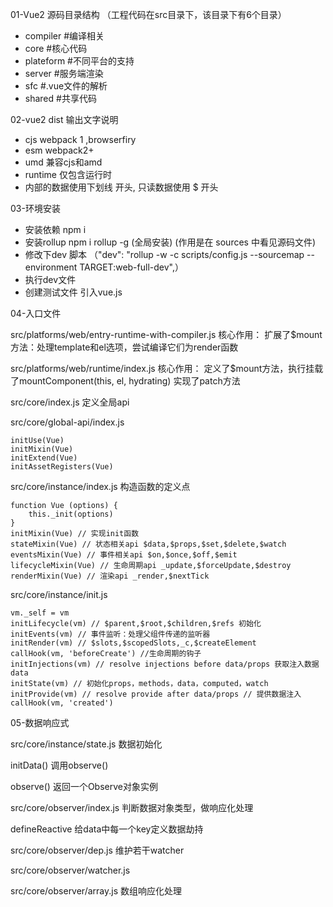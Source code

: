 
01-Vue2 源码目录结构 （工程代码在src目录下，该目录下有6个目录）

* compiler #编译相关
* core #核心代码
* plateform #不同平台的支持
* server #服务端渲染
* sfc #.vue文件的解析
* shared #共享代码


02-vue2 dist 输出文字说明
* cjs webpack 1 ,browserfiry
* esm webpack2+
* umd 兼容cjs和amd
* runtime 仅包含运行时
* 内部的数据使用下划线 开头, 只读数据使用 $ 开头

03-环境安装
* 安装依赖 npm i
* 安装rollup npm i rollup -g (全局安装) (作用是在 sources 中看见源码文件)
* 修改下dev 脚本 （"dev": "rollup -w -c scripts/config.js --sourcemap --environment TARGET:web-full-dev",）
* 执行dev文件
* 创建测试文件 引入vue.js

04-入口文件

src/platforms/web/entry-runtime-with-compiler.js
核心作用：
    扩展了$mount方法：处理template和el选项，尝试编译它们为render函数

src/platforms/web/runtime/index.js
核心作用：
    定义了$mount方法，执行挂载了mountComponent(this, el, hydrating)
    实现了patch方法

src/core/index.js
    定义全局api

src/core/global-api/index.js

```
initUse(Vue)
initMixin(Vue)
initExtend(Vue)
initAssetRegisters(Vue)
```

src/core/instance/index.js
构造函数的定义点

```
function Vue (options) {
    this._init(options)
}
initMixin(Vue) // 实现init函数
stateMixin(Vue) // 状态相关api $data,$props,$set,$delete,$watch
eventsMixin(Vue) // 事件相关api $on,$once,$off,$emit
lifecycleMixin(Vue) // 生命周期api _update,$forceUpdate,$destroy
renderMixin(Vue) // 渲染api _render,$nextTick
```

src/core/instance/init.js

```
vm._self = vm
initLifecycle(vm) // $parent,$root,$children,$refs 初始化
initEvents(vm) // 事件监听：处理父组件传递的监听器
initRender(vm) // $slots,$scopedSlots,_c,$createElement
callHook(vm, 'beforeCreate') //生命周期的钩子
initInjections(vm) // resolve injections before data/props 获取注入数据 data
initState(vm) // 初始化props，methods，data，computed，watch
initProvide(vm) // resolve provide after data/props // 提供数据注入
callHook(vm, 'created')
```
05-数据响应式

src/core/instance/state.js
数据初始化

initData()
调用observe()

observe()
返回一个Observe对象实例

src/core/observer/index.js
判断数据对象类型，做响应化处理

defineReactive
给data中每一个key定义数据劫持

src/core/observer/dep.js
维护若干watcher

src/core/observer/watcher.js


src/core/observer/array.js
数组响应化处理






